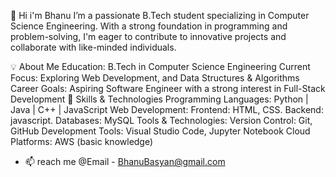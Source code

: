 👋 Hi i'm Bhanu 
I’m a passionate B.Tech student specializing in Computer Science Engineering. With a strong foundation in programming and problem-solving, I'm eager to contribute to innovative projects and collaborate with like-minded individuals.

💡 About Me
Education: B.Tech in Computer Science Engineering
Current Focus: Exploring Web Development, and Data Structures & Algorithms
Career Goals: Aspiring Software Engineer with a strong interest in Full-Stack Development
🔧 Skills & Technologies
Programming Languages:
Python | Java | C++ | JavaScript
Web Development:
Frontend: HTML, CSS.
Backend: javascript.
Databases: MySQL
Tools & Technologies:
Version Control: Git, GitHub
Development Tools: Visual Studio Code, Jupyter Notebook
Cloud Platforms: AWS (basic knowledge)
- 📫  reach me  @Email - BhanuBasyan@gmail.com

<!---
Bhanubasyan/Bhanubasyan is a ✨ special ✨ repository because its `README.md` (this file) appears on your GitHub profile.
You can click the Preview link to take a look at your changes.
--->
